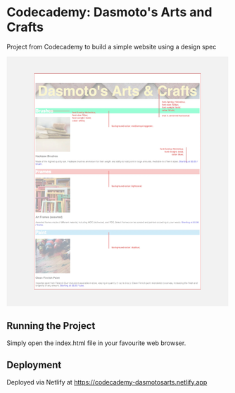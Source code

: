 # Codecademy: Dasmoto's Arts and Crafts

Project from Codecademy to build a simple website using a design spec

![Design spec for Dasmoto's Arts and Crafts](/spec/dasmotos-arts_redline.webp)

## Running the Project

Simply open the index.html file in your favourite web browser.

## Deployment

Deployed via Netlify at https://codecademy-dasmotosarts.netlify.app
